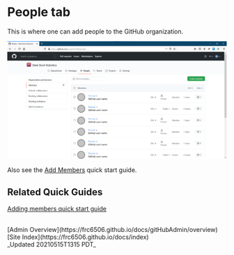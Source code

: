 # People tab

This is where one can add people to the GitHub organization.

![Organization People tab](gitHubOrgPeoplePage.png)

Also see the [Add Members](quickGuides/membersQuickSetup) quick start guide.

## Related Quick Guides

[Adding members quick start guide](quickGuides/membersQuickSetup)

<br>
[Admin Overview](https://frc6506.github.io/docs/gitHubAdmin/overview)
[Site Index](https://frc6506.github.io/docs/index)
<br>
_Updated 20210515T1315 PDT_
